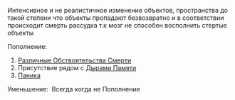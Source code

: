 Интенсивное и не реалистичное изменение объектов, пространства до такой степени что объекты пропадают безвозвратно и в соответствии происходит смерть рассудка т.к мозг не способен восполнить стертые объекты 

Пополнение:
1. [Различные Обствоятельства Смерти](obsidian://open?vault=about-mall&file=%D0%9C%D0%B5%D1%85%D0%B0%D0%BD%D0%B8%D0%BA%D0%B8%2F%D0%A0%D0%B0%D0%B7%D0%BB%D0%B8%D1%87%D0%BD%D1%8B%D0%B5%20%D0%9E%D0%B1%D1%81%D1%82%D0%BE%D1%8F%D1%82%D0%B5%D0%BB%D1%8C%D1%81%D1%82%D0%B2%D0%B0%20%D0%A1%D0%BC%D0%B5%D1%80%D1%82%D0%B8)
2. Присутствие рядом с [Дырами Памяти](obsidian://open?vault=about-mall&file=%D0%9C%D0%B5%D1%85%D0%B0%D0%BD%D0%B8%D0%BA%D0%B8%2F%D0%9F%D0%BE%D0%B2%D0%B5%D0%B4%D0%B5%D0%BD%D0%B8%D0%B5%20%D0%9F%D0%B5%D1%80%D1%81%D0%BE%D0%BD%D0%B0%D0%B6%D0%B0%2F%D0%94%D1%8B%D1%80%D1%8B%20%D0%9F%D0%B0%D0%BC%D1%8F%D1%82%D0%B8)
3. [Паника](obsidian://open?vault=about-mall&file=%D0%9C%D0%B5%D1%85%D0%B0%D0%BD%D0%B8%D0%BA%D0%B8%2F%D0%9F%D0%BE%D0%B2%D0%B5%D0%B4%D0%B5%D0%BD%D0%B8%D0%B5%20%D0%9F%D0%B5%D1%80%D1%81%D0%BE%D0%BD%D0%B0%D0%B6%D0%B0%2F%D0%9F%D0%B0%D0%BD%D0%B8%D0%BA%D0%B0)

Уменьшение: 
	Всегда когда не Пополнение